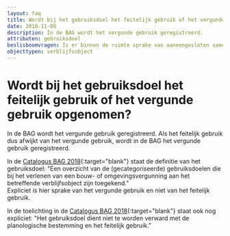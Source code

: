 ```yaml
---
layout: faq
title: Wordt bij het gebruiksdoel het feitelijk gebruik of het vergunde gebruik opgenomen?
date: 2018-11-08
description: In de BAG wordt het vergunde gebruik geregistreerd.
attributen: gebruiksdoel
beslisboomvragen: Is er binnen de ruimte sprake van aaneengesloten samenhangend gebruik?
objecttypen: verblijfsobject
---
```


# Wordt bij het gebruiksdoel het feitelijk gebruik of het vergunde gebruik opgenomen?

In de BAG wordt het vergunde gebruik geregistreerd. Als het feitelijk gebruik dus afwijkt van het vergunde gebruik, wordt in de BAG het vergunde gebruik geregistreerd.

In de [Catalogus BAG 2018](https://imbag.github.io/catalogus/hoofdstukken/algemene-principes#38-gebruiksdoel){:target="blank"} staat de definitie van het gebruiksdoel: "Een overzicht van de (gecategoriseerde) gebruiksdoelen die bij het verlenen van een bouw- of omgevingsvergunning aan het betreffende verblijfsobject zijn toegekend."
<br>Expliciet is hier sprake van het vergunde gebruik en niet van het feitelijk gebruik.

In de toelichting in de [Catalogus BAG 2018](https://imbag.github.io/catalogus/hoofdstukken/attributen--relaties#783-gebruiksdoel){:target="blank"} staat ook nog expliciet: "Het gebruiksdoel dient niet te worden verward met de planologische bestemming en het feitelijk gebruik."
